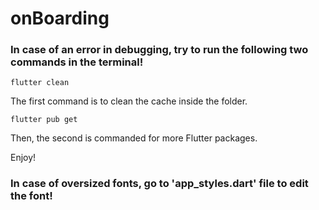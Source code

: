 # onBoarding
### In case of an error in debugging, try to run the following two commands in the terminal!

```
flutter clean
```
The first command is to clean the cache inside the folder.

```
flutter pub get
```
Then, the second is commanded for more Flutter packages.

Enjoy!
### In case of oversized fonts, go to 'app_styles.dart' file to edit the font!
